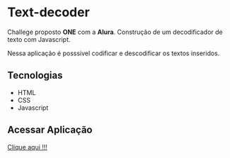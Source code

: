 # Text-decoder


<p>Challege proposto <b>ONE</b> com a <b>Alura</b>. Construção de um decodificador de texto com Javascript. </p>
<p>Nessa aplicação é posssivel codificar e descodificar os textos inseridos.</p>

## Tecnologias

- HTML
- CSS
- Javascript

## Acessar Aplicação

<a  target="_blank" href="https://viccttor.github.io/text-decoder/">Clique aqui !!!</a>
